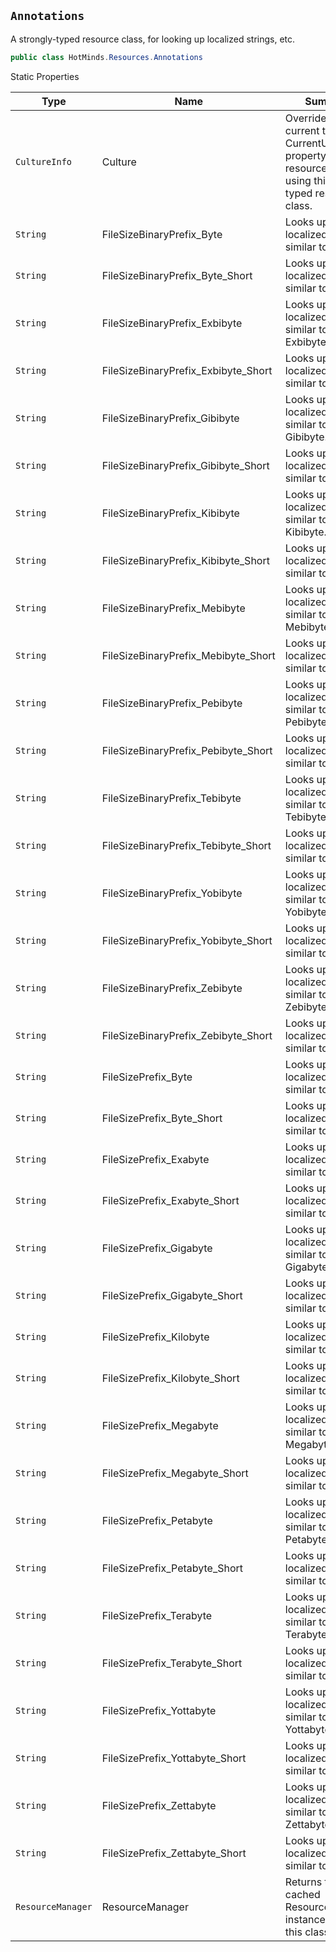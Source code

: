 ## `Annotations`

A strongly-typed resource class, for looking up localized strings, etc.
```csharp
public class HotMinds.Resources.Annotations

```

Static Properties

| Type | Name | Summary | 
| --- | --- | --- | 
| `CultureInfo` | Culture | Overrides the current thread's CurrentUICulture property for all  resource lookups using this strongly typed resource class. | 
| `String` | FileSizeBinaryPrefix_Byte | Looks up a localized string similar to Byte. | 
| `String` | FileSizeBinaryPrefix_Byte_Short | Looks up a localized string similar to B. | 
| `String` | FileSizeBinaryPrefix_Exbibyte | Looks up a localized string similar to Exbibyte. | 
| `String` | FileSizeBinaryPrefix_Exbibyte_Short | Looks up a localized string similar to EiB. | 
| `String` | FileSizeBinaryPrefix_Gibibyte | Looks up a localized string similar to Gibibyte. | 
| `String` | FileSizeBinaryPrefix_Gibibyte_Short | Looks up a localized string similar to GiB. | 
| `String` | FileSizeBinaryPrefix_Kibibyte | Looks up a localized string similar to Kibibyte. | 
| `String` | FileSizeBinaryPrefix_Kibibyte_Short | Looks up a localized string similar to KiB. | 
| `String` | FileSizeBinaryPrefix_Mebibyte | Looks up a localized string similar to Mebibyte. | 
| `String` | FileSizeBinaryPrefix_Mebibyte_Short | Looks up a localized string similar to MiB. | 
| `String` | FileSizeBinaryPrefix_Pebibyte | Looks up a localized string similar to Pebibyte. | 
| `String` | FileSizeBinaryPrefix_Pebibyte_Short | Looks up a localized string similar to PiB. | 
| `String` | FileSizeBinaryPrefix_Tebibyte | Looks up a localized string similar to Tebibyte. | 
| `String` | FileSizeBinaryPrefix_Tebibyte_Short | Looks up a localized string similar to TiB. | 
| `String` | FileSizeBinaryPrefix_Yobibyte | Looks up a localized string similar to Yobibyte. | 
| `String` | FileSizeBinaryPrefix_Yobibyte_Short | Looks up a localized string similar to YiB. | 
| `String` | FileSizeBinaryPrefix_Zebibyte | Looks up a localized string similar to Zebibyte. | 
| `String` | FileSizeBinaryPrefix_Zebibyte_Short | Looks up a localized string similar to ZiB. | 
| `String` | FileSizePrefix_Byte | Looks up a localized string similar to Byte. | 
| `String` | FileSizePrefix_Byte_Short | Looks up a localized string similar to B. | 
| `String` | FileSizePrefix_Exabyte | Looks up a localized string similar to Exabyte. | 
| `String` | FileSizePrefix_Exabyte_Short | Looks up a localized string similar to EB. | 
| `String` | FileSizePrefix_Gigabyte | Looks up a localized string similar to Gigabyte. | 
| `String` | FileSizePrefix_Gigabyte_Short | Looks up a localized string similar to GB. | 
| `String` | FileSizePrefix_Kilobyte | Looks up a localized string similar to Kilobyte. | 
| `String` | FileSizePrefix_Kilobyte_Short | Looks up a localized string similar to kB. | 
| `String` | FileSizePrefix_Megabyte | Looks up a localized string similar to Megabyte. | 
| `String` | FileSizePrefix_Megabyte_Short | Looks up a localized string similar to MB. | 
| `String` | FileSizePrefix_Petabyte | Looks up a localized string similar to Petabyte. | 
| `String` | FileSizePrefix_Petabyte_Short | Looks up a localized string similar to PB. | 
| `String` | FileSizePrefix_Terabyte | Looks up a localized string similar to Terabyte. | 
| `String` | FileSizePrefix_Terabyte_Short | Looks up a localized string similar to TB. | 
| `String` | FileSizePrefix_Yottabyte | Looks up a localized string similar to Yottabyte. | 
| `String` | FileSizePrefix_Yottabyte_Short | Looks up a localized string similar to YB. | 
| `String` | FileSizePrefix_Zettabyte | Looks up a localized string similar to Zettabyte. | 
| `String` | FileSizePrefix_Zettabyte_Short | Looks up a localized string similar to ZB. | 
| `ResourceManager` | ResourceManager | Returns the cached ResourceManager instance used by this class. | 


